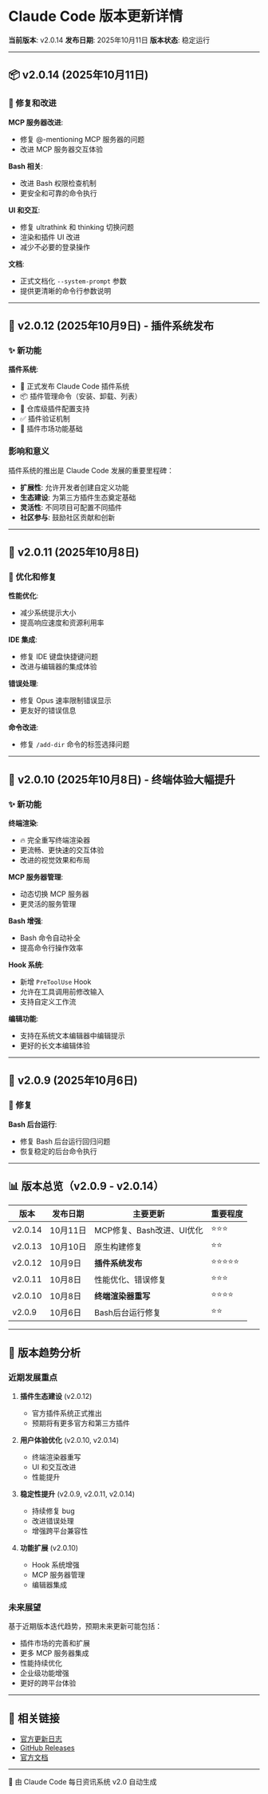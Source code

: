 # Claude Code 版本更新详情

**当前版本**: v2.0.14
**发布日期**: 2025年10月11日
**版本状态**: 稳定运行

---

## 📦 v2.0.14 (2025年10月11日)

### 🔧 修复和改进

**MCP 服务器改进**:
- 修复 @-mentioning MCP 服务器的问题
- 改进 MCP 服务器交互体验

**Bash 相关**:
- 改进 Bash 权限检查机制
- 更安全和可靠的命令执行

**UI 和交互**:
- 修复 ultrathink 和 thinking 切换问题
- 渲染和插件 UI 改进
- 减少不必要的登录操作

**文档**:
- 正式文档化 `--system-prompt` 参数
- 提供更清晰的命令行参数说明

---

## 🎉 v2.0.12 (2025年10月9日) - 插件系统发布

### ✨ 新功能

**插件系统**:
- 🚀 正式发布 Claude Code 插件系统
- 📦 插件管理命令（安装、卸载、列表）
- 🔧 仓库级插件配置支持
- ✅ 插件验证机制
- 🛒 插件市场功能基础

### 影响和意义

插件系统的推出是 Claude Code 发展的重要里程碑：
- **扩展性**: 允许开发者创建自定义功能
- **生态建设**: 为第三方插件生态奠定基础
- **灵活性**: 不同项目可配置不同插件
- **社区参与**: 鼓励社区贡献和创新

---

## 🔄 v2.0.11 (2025年10月8日)

### 🔧 优化和修复

**性能优化**:
- 减少系统提示大小
- 提高响应速度和资源利用率

**IDE 集成**:
- 修复 IDE 键盘快捷键问题
- 改进与编辑器的集成体验

**错误处理**:
- 修复 Opus 速率限制错误显示
- 更友好的错误信息

**命令改进**:
- 修复 `/add-dir` 命令的标签选择问题

---

## 🎨 v2.0.10 (2025年10月8日) - 终端体验大幅提升

### ✨ 新功能

**终端渲染**:
- 🔥 完全重写终端渲染器
- 更流畅、更快速的交互体验
- 改进的视觉效果和布局

**MCP 服务器管理**:
- 动态切换 MCP 服务器
- 更灵活的服务管理

**Bash 增强**:
- Bash 命令自动补全
- 提高命令行操作效率

**Hook 系统**:
- 新增 `PreToolUse` Hook
- 允许在工具调用前修改输入
- 支持自定义工作流

**编辑功能**:
- 支持在系统文本编辑器中编辑提示
- 更好的长文本编辑体验

---

## 🐛 v2.0.9 (2025年10月6日)

### 🔧 修复

**Bash 后台运行**:
- 修复 Bash 后台运行回归问题
- 恢复稳定的后台命令执行

---

## 📊 版本总览（v2.0.9 - v2.0.14）

| 版本 | 发布日期 | 主要更新 | 重要程度 |
|------|---------|---------|---------|
| v2.0.14 | 10月11日 | MCP修复、Bash改进、UI优化 | ⭐⭐⭐ |
| v2.0.13 | 10月10日 | 原生构建修复 | ⭐⭐ |
| v2.0.12 | 10月9日 | **插件系统发布** | ⭐⭐⭐⭐⭐ |
| v2.0.11 | 10月8日 | 性能优化、错误修复 | ⭐⭐⭐ |
| v2.0.10 | 10月8日 | **终端渲染器重写** | ⭐⭐⭐⭐ |
| v2.0.9 | 10月6日 | Bash后台运行修复 | ⭐⭐ |

---

## 🔮 版本趋势分析

### 近期发展重点

1. **插件生态建设** (v2.0.12)
   - 官方插件系统正式推出
   - 预期将有更多官方和第三方插件

2. **用户体验优化** (v2.0.10, v2.0.14)
   - 终端渲染器重写
   - UI 和交互改进
   - 性能提升

3. **稳定性提升** (v2.0.9, v2.0.11, v2.0.14)
   - 持续修复 bug
   - 改进错误处理
   - 增强跨平台兼容性

4. **功能扩展** (v2.0.10)
   - Hook 系统增强
   - MCP 服务器管理
   - 编辑器集成

### 未来展望

基于近期版本迭代趋势，预期未来更新可能包括：
- 插件市场的完善和扩展
- 更多 MCP 服务器集成
- 性能持续优化
- 企业级功能增强
- 更好的跨平台体验

---

## 🔗 相关链接

- [官方更新日志](https://claudelog.com/claude-code-changelog/)
- [GitHub Releases](https://github.com/anthropics/claude-code/releases)
- [官方文档](https://docs.claude.com/en/docs/claude-code/overview)

---

🤖 由 Claude Code 每日资讯系统 v2.0 自动生成

